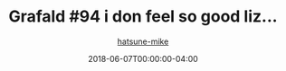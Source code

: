 ---
title: "Grafald #94 i don feel so good liz..."
type: "image"
date: 2018-06-07T00:00:00-04:00
draft: false
categories:
- comics
- collaborations
tags:
- grafald
image_path: "/projects/grafald/comics/img/2018/94.png"
alt_text: ""
is_subpage: true
author: "[hatsune-mike](https://cohost.org/hatsune-mike)"
---